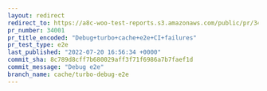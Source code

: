 ```yaml
---
layout: redirect
redirect_to: https://a8c-woo-test-reports.s3.amazonaws.com/public/pr/34001/e2e/index.html
pr_number: 34001
pr_title_encoded: "Debug+turbo+cache+e2e+CI+failures"
pr_test_type: e2e
last_published: "2022-07-20 16:56:34 +0000"
commit_sha: 8c789d8cff7b680029aff3f71f6986a7b7faef1d
commit_message: "Debug e2e"
branch_name: cache/turbo-debug-e2e
---
```

